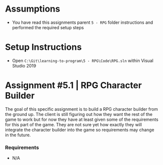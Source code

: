 # Assumptions

* You have read this assignments parent `5 - RPG` folder instructions and performed the required setup steps

# Setup Instructions

* Open `C:\Git\learning-to-program\5 - RPG\Code\RPG.sln` within Visual Studio 2019

# Assignment #5.1 | RPG Character Builder

The goal of this specific assignment is to build a RPG character builder from the ground up. The client is still figuring out how they want the rest of the game to work but for now they have at least given some of the requirements for this part of the game. They are not sure yet how exactly they will integrate the character builder into the game so requirements may change in the future.

### Requirements

* N/A